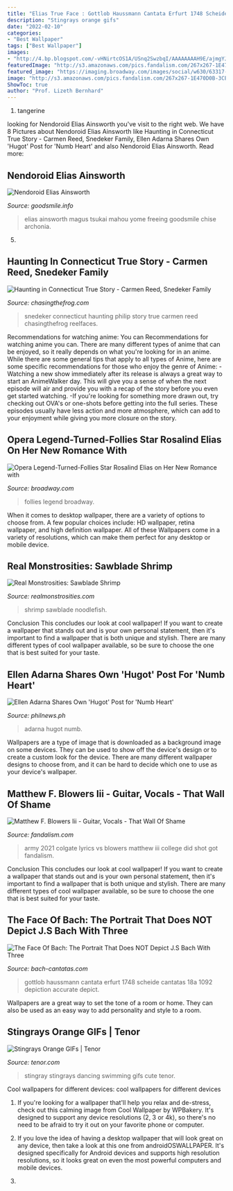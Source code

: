 ```yaml
---
title: "Elias True Face : Gottlob Haussmann Cantata Erfurt 1748 Scheide Cantatas 18a 1092 Depiction Accurate Depict"
description: "Stingrays orange gifs"
date: "2022-02-10"
categories:
- "Best Wallpaper"
tags: ["Best Wallpaper"]
images:
- "http://4.bp.blogspot.com/-vHNirtcOS1A/USnq2SwzbqI/AAAAAAAAH9E/ajmgYJucPGs/s1600/sawblade_shrimp.jpg"
featuredImage: "http://s3.amazonaws.com/pics.fandalism.com/267x267-1E470D0B-3CE5-4AC3-94448F53D8B738C0.jpg"
featured_image: "https://imaging.broadway.com/images/social/w630/63317-0.jpg"
image: "http://s3.amazonaws.com/pics.fandalism.com/267x267-1E470D0B-3CE5-4AC3-94448F53D8B738C0.jpg"
ShowToc: true
author: "Prof. Lizeth Bernhard"
---
```



1. tangerine 

	

		
looking for Nendoroid Elias Ainsworth you've visit to the right web. We have 8 Pictures about Nendoroid Elias Ainsworth like Haunting in Connecticut True Story - Carmen Reed, Snedeker Family, Ellen Adarna Shares Own &#039;Hugot&#039; Post for &#039;Numb Heart&#039; and also Nendoroid Elias Ainsworth. Read more:
		
    
## Nendoroid Elias Ainsworth

<img loading=lazy src="http://images.goodsmile.info/cgm/images/product/20160805/5862/40587/large/8683641ac267f435d896d758fad1daa7.jpg" onerror="this.onerror=null;this.src='https://tse3.mm.bing.net/th?id=OIP.vGqne2qXB7Ko1gMxuWvhJgHaJb&amp;pid=15.1';" alt="Nendoroid Elias Ainsworth">

_Source: goodsmile.info_

>elias ainsworth magus tsukai mahou yome freeing goodsmile chise archonia. 

	

5.

    
## Haunting In Connecticut True Story - Carmen Reed, Snedeker Family

<img loading=lazy src="https://www.chasingthefrog.com/reelfaces/hauntinginct/phlsn.jpg" onerror="this.onerror=null;this.src='https://tse1.mm.bing.net/th?id=OIP.Cm9B85RG9GhRh7f2gdDzAQHaKm&amp;pid=15.1';" alt="Haunting in Connecticut True Story - Carmen Reed, Snedeker Family">

_Source: chasingthefrog.com_

>snedeker connecticut haunting philip story true carmen reed chasingthefrog reelfaces. 

	

Recommendations for watching anime: You can
Recommendations for watching anime you can. There are many different types of anime that can be enjoyed, so it really depends on what you're looking for in an anime. While there are some general tips that apply to all types of Anime, here are some specific recommendations for those who enjoy the genre of Anime: 
-Watching a new show immediately after its release is always a great way to start an AnimeWalker day. This will give you a sense of when the next episode will air and provide you with a recap of the story before you even get started watching. 
-If you're looking for something more drawn out, try checking out OVA's or one-shots before getting into the full series. These episodes usually have less action and more atmosphere, which can add to your enjoyment while giving you more closure on the story.

    
## Opera Legend-Turned-Follies Star Rosalind Elias On Her New Romance With

<img loading=lazy src="https://imaging.broadway.com/images/social/w630/63317-0.jpg" onerror="this.onerror=null;this.src='https://tse2.mm.bing.net/th?id=OIP.Ywj4owZqQkS7OYznP3VFHwHaDt&amp;pid=15.1';" alt="Opera Legend-Turned-Follies Star Rosalind Elias on Her New Romance with">

_Source: broadway.com_

>follies legend broadway. 

	

When it comes to desktop wallpaper, there are a variety of options to choose from. A few popular choices include: HD wallpaper, retina wallpaper, and high definition wallpaper. All of these Wallpapers come in a variety of resolutions, which can make them perfect for any desktop or mobile device. 

    
## Real Monstrosities: Sawblade Shrimp

<img loading=lazy src="http://4.bp.blogspot.com/-vHNirtcOS1A/USnq2SwzbqI/AAAAAAAAH9E/ajmgYJucPGs/s1600/sawblade_shrimp.jpg" onerror="this.onerror=null;this.src='https://tse4.mm.bing.net/th?id=OIP.9SCXL6PKgL8e5MaLiil8lwHaNG&amp;pid=15.1';" alt="Real Monstrosities: Sawblade Shrimp">

_Source: realmonstrosities.com_

>shrimp sawblade noodlefish. 

	

Conclusion
This concludes our look at cool wallpaper! If you want to create a wallpaper that stands out and is your own personal statement, then it's important to find a wallpaper that is both unique and stylish. There are many different types of cool wallpaper available, so be sure to choose the one that is best suited for your taste.

    
## Ellen Adarna Shares Own &#039;Hugot&#039; Post For &#039;Numb Heart&#039;

<img loading=lazy src="https://philnews.ph/wp-content/uploads/2020/02/Ellen-Adarna-post-3-881x1536.jpg" onerror="this.onerror=null;this.src='https://tse1.mm.bing.net/th?id=OIP.6SL1HYThJKVkDHECbISgHgHaM6&amp;pid=15.1';" alt="Ellen Adarna Shares Own &#039;Hugot&#039; Post for &#039;Numb Heart&#039;">

_Source: philnews.ph_

>adarna hugot numb. 

	

Wallpapers are a type of image that is downloaded as a background image on some devices. They can be used to show off the device's design or to create a custom look for the device. There are many different wallpaper designs to choose from, and it can be hard to decide which one to use as your device's wallpaper.

    
## Matthew F. Blowers Iii - Guitar, Vocals - That Wall Of Shame

<img loading=lazy src="http://s3.amazonaws.com/pics.fandalism.com/267x267-1E470D0B-3CE5-4AC3-94448F53D8B738C0.jpg" onerror="this.onerror=null;this.src='https://tse2.mm.bing.net/th?id=OIP.m-2wSkkVBmhtBNJCocow0AAAAA&amp;pid=15.1';" alt="Matthew F. Blowers Iii - Guitar, Vocals - That Wall Of Shame">

_Source: fandalism.com_

>army 2021 colgate lyrics vs blowers matthew iii college did shot got fandalism. 

	

Conclusion
This concludes our look at cool wallpaper! If you want to create a wallpaper that stands out and is your own personal statement, then it's important to find a wallpaper that is both unique and stylish. There are many different types of cool wallpaper available, so be sure to choose the one that is best suited for your taste.

    
## The Face Of Bach: The Portrait That Does NOT Depict J.S Bach With Three

<img loading=lazy src="https://www.bach-cantatas.com/thefaceofbach/Pic-FOB/1092-18A-0635.jpg" onerror="this.onerror=null;this.src='https://tse3.mm.bing.net/th?id=OIP.unz4j2t2eCoThbRazljkBQHaEj&amp;pid=15.1';" alt="The Face Of Bach: The Portrait That Does NOT Depict J.S Bach With Three">

_Source: bach-cantatas.com_

>gottlob haussmann cantata erfurt 1748 scheide cantatas 18a 1092 depiction accurate depict. 

	

Wallpapers are a great way to set the tone of a room or home. They can also be used as an easy way to add personality and style to a room.

    
## Stingrays Orange GIFs | Tenor

<img loading=lazy src="https://media1.tenor.com/images/e7d4cf578cdb63435e3b07502bd9a017/tenor.gif?itemid=3440436" onerror="this.onerror=null;this.src='https://tse1.mm.bing.net/th?id=OIP.59TPV4zbY0NeOwdQK9mgFwAAAA&amp;pid=15.1';" alt="Stingrays Orange GIFs | Tenor">

_Source: tenor.com_

>stingray stingrays dancing swimming gifs cute tenor. 

	

Cool wallpapers for different devices:
cool wallpapers for different devices 

1. If you're looking for a wallpaper that'll help you relax and de-stress, check out this calming image from Cool Wallpaper by WPBakery. It's designed to support any device resolutions (2, 3 or 4k), so there's no need to be afraid to try it out on your favorite phone or computer.

2. If you love the idea of having a desktop wallpaper that will look great on any device, then take a look at this one from androidOSWALLPAPER. It's designed specifically for Android devices and supports high resolution resolutions, so it looks great on even the most powerful computers and mobile devices.

3.

